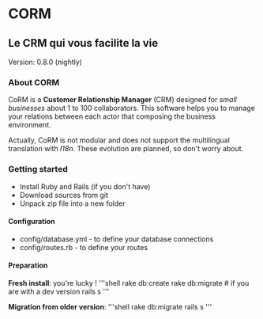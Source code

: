 # CORM
## Le CRM qui vous facilite la vie
Version: 0.8.0 (nightly)

### About CORM
CoRM is a **Customer Relationship Manager** (CRM) designed for *small businesses* about 1 to 100 collaborators. This software helps you to manage your relations between each actor that composing the business environment.

Actually, CoRM is not modular and does not support the multilingual translation with *I18n*. These evolution are planned, so don't worry about.


### Getting started

 * Install Ruby and Rails (if you don't have)
 * Download sources from git
 * Unpack zip file into a new folder

#### Configuration

 * config/database.yml - to define your database connections
 * config/routes.rb - to define your routes

#### Preparation

**Fresh install**: you're lucky !
'''shell
rake db:create
rake db:migrate # if you are with a dev version
rails s
'''

**Migration from older version**:
'''shell
rake db:migrate
rails s
'''

